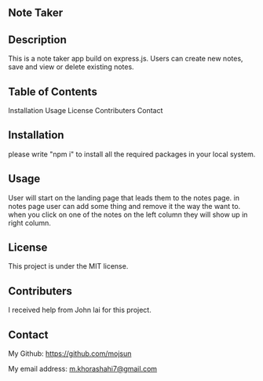 ## Note Taker

## Description

This is a note taker app build on express.js. Users can create new notes, save and view or delete existing notes.

## Table of Contents

Installation
Usage
License
Contributers
Contact

## Installation

please write "npm i" to install all the required packages in your local system.

## Usage

User will start on the landing page that leads them to the notes page. in notes page user can add some thing and remove it the way the want to. when you click on one of the notes on the left column they will show up in right column.

## License

This project is under the MIT license.

## Contributers

I received help from John lai for this project.

## Contact

My Github: https://github.com/mojsun

My email address: m.khorashahi7@gmail.com
